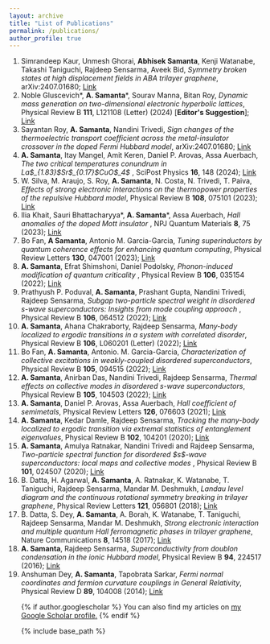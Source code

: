 ```yaml
---
layout: archive
title: "List of Publications"
permalink: /publications/
author_profile: true
---
```



<ol> <li> Simrandeep Kaur, Unmesh Ghorai, <b>Abhisek Samanta</b>, Kenji Watanabe, Takashi Taniguchi, Rajdeep Sensarma, Aveek Bid, <em>Symmetry broken states at high displacement fields in ABA trilayer graphene</em>, arXiv:2407.01680; <a href="https://arxiv.org/abs/2503.21314"> Link </a> </li>
  
<li> Noble Gluscevich*, <b>A. Samanta</b>*, Sourav Manna, Bitan Roy, <em>Dynamic mass generation on two-dimensional electronic hyperbolic lattices</em>, Physical Review B <b>111</b>, L121108 (Letter) (2024) [<b>Editor's Suggestion</b>]; <a href= "https://journals.aps.org/prb/abstract/10.1103/PhysRevB.111.L121108"> Link </a> </li>

<li> Sayantan Roy, <b>A. Samanta</b>, Nandini Trivedi, <em>Sign changes of the thermoelectric transport coefficient across the metal-insulator crossover in the doped Fermi Hubbard model</em>, arXiv:2407.01680; <a href="https://arxiv.org/abs/2407.01680"> Link </a> </li>
                                                
<li> <b>A. Samanta</b>, Itay Mangel, Amit Keren, Daniel P. Arovas, Assa Auerbach, <em>The two critical temperatures conundrum in La$_{1.83}$Sr$_{0.17}$CuO$_4$ </em>, SciPost Physics <b>16</b>, 148 (2024); <a href="https://scipost.org/SciPostPhys.16.6.148"> Link </a>  </li>

<li> W. Silva, M. Araujo, S. Roy, <b>A. Samanta</b>, N. Costa, N. Trivedi, T. Paiva, <em>Effects of strong electronic interactions on the thermopower properties of the repulsive Hubbard model</em>, Physical Review B <b>108</b>, 075101 (2023); <a href="https://journals.aps.org/prb/abstract/10.1103/PhysRevB.108.075101"> Link </a> </li>

<li> Ilia Khait, Sauri Bhattacharyya*, <b>A. Samanta</b>*, Assa Auerbach, <em> Hall anomalies of the doped Mott insulator </em>, NPJ Quantum Materials <b>8</b>, 75 (2023); <a href= "https://www.nature.com/articles/s41535-023-00611-5"> Link </a> </li>

<li> Bo Fan, <b>A Samanta</b>, Antonio M. Garcia-Garcia, <em>Tuning superinductors by quantum coherence effects for enhancing quantum computing</em>, Physical Review Letters <b>130</b>, 047001 (2023); <a href= "https://journals.aps.org/prl/abstract/10.1103/PhysRevLett.130.047001"> Link</a> </li>

<li> <b>A. Samanta</b>, Efrat Shimshoni, Daniel Podolsky, <em>Phonon-induced modification of quantum criticality </em>, Physical Review B <b>106</b>, 035154 (2022); <a href= "https://journals.aps.org/prb/abstract/10.1103/PhysRevB.106.035154"> Link </a> </li>

<li> Prathyush P. Poduval, <b>A. Samanta</b>, Prashant Gupta, Nandini Trivedi, Rajdeep Sensarma, <em>Subgap two-particle spectral weight in disordered s-wave superconductors: Insights from mode coupling approach </em>, Physical Review B <b>106</b>, 064512 (2022); <a href= "https://journals.aps.org/prb/abstract/10.1103/PhysRevB.106.064512"> Link </a> </li>

<li> <b>A. Samanta</b>, Ahana Chakraborty, Rajdeep Sensarma, <em>Many-body localized to ergodic transitions in a system with correlated disorder</em>, Physical Review B <b>106</b>, L060201 (Letter) (2022); <a href= "https://journals.aps.org/prb/abstract/10.1103/PhysRevB.106.L060201"> Link</a> </li>

<li> Bo Fan, <b>A. Samanta</b>, Antonio. M. Garcia-Garcia, <em>Characterization of collective excitations in weakly-coupled disordered superconductors</em>, Physical Review B <b>105</b>, 094515 (2022); <a href= "https://journals.aps.org/prb/abstract/10.1103/PhysRevB.105.094515"> Link </a> </li>

<li> <b>A. Samanta</b>, Anirban Das, Nandini Trivedi, Rajdeep Sensarma, <em>Thermal effects on collective modes in disordered s-wave superconductors</em>, Physical Review B <b>105</b>, 104503 (2022); <a href= "https://journals.aps.org/prb/abstract/10.1103/PhysRevB.105.104503"> Link </a> </li>

<li> <b>A. Samanta</b>, Daniel P. Arovas, Assa Auerbach, <em>Hall coefficient of semimetals</em>, Physical Review Letters <b>126</b>, 076603 (2021); <a href= "https://journals.aps.org/prl/abstract/10.1103/PhysRevLett.126.076603"> Link </a> </li>

<li> <b>A. Samanta</b>, Kedar Damle, Rajdeep Sensarma, <em>Tracking the many-body localized to ergodic transition via extremal statistics of entanglement eigenvalues</em>, Physical Review B <b>102</b>, 104201 (2020); <a href= "https://journals.aps.org/prb/abstract/10.1103/PhysRevB.102.104201"> Link </a> </li>

<li> <b>A. Samanta</b>, Amulya Ratnakar, Nandini Trivedi and Rajdeep Sensarma, <em>Two-particle spectral function for disordered $s$-wave superconductors: local maps and collective modes </em>, Physical Review B <b>101</b>, 024507 (2020); <a href= "https://journals.aps.org/prb/abstract/10.1103/PhysRevB.101.024507"> Link</a> </li>

<li> B. Datta, H. Agarwal, <b>A. Samanta</b>, A. Ratnakar, K. Watanabe, T. Taniguchi, Rajdeep Sensarma, Mandar M. Deshmukh, <em> Landau level diagram and the continuous rotational symmetry breaking in trilayer graphene</em>, Physical Review Letters <b>121</b>, 056801 (2018); <a href= "https://journals.aps.org/prl/abstract/10.1103/PhysRevLett.121.056801"> Link</a> </li>

<li> B. Datta, S. Dey, <b>A. Samanta</b>, A. Borah, K. Watanabe, T. Taniguchi, Rajdeep Sensarma, Mandar M. Deshmukh, <em>Strong electronic interaction and multiple quantum Hall ferromagnetic phases in trilayer graphene</em>, Nature Communications <b>8</b>, 14518 (2017); <a href= "https://www.nature.com/articles/ncomms14518"> Link </a> </li>

<li> <b>A. Samanta</b>, Rajdeep Sensarma, <em>Superconductivity from doublon condensation in the ionic Hubbard model</em>, Physical Review B <b>94</b>, 224517 (2016); <a href= "https://journals.aps.org/prb/abstract/10.1103/PhysRevB.94.224517"> Link </a> </li>

<li> Anshuman Dey, <b>A. Samanta</b>, Tapobrata Sarkar, <em>Fermi normal coordinates and fermion curvature couplings in General Relativity</em>, Physical Review D <b>89</b>, 104008 (2014); <a href= "https://journals.aps.org/prd/abstract/10.1103/PhysRevD.89.104008"> Link </a> </li>

{% if author.googlescholar %}
  You can also find my articles on <u><a href="{{author.googlescholar}}">my Google Scholar profile</a>.</u>
{% endif %}

{% include base_path %}

